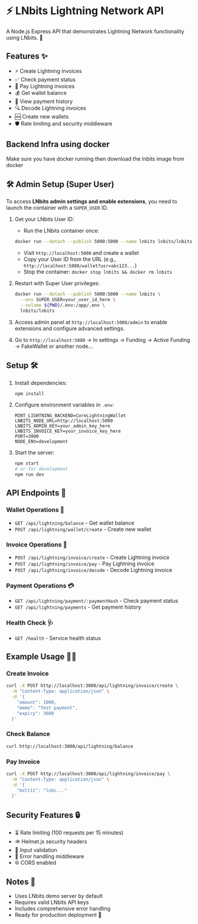 # ⚡ LNbits Lightning Network API

A Node.js Express API that demonstrates Lightning Network functionality using LNbits. 🚀

## Features ✨

- ⚡ Create Lightning invoices
- ✅ Check payment status
- 💸 Pay Lightning invoices
- 💰 Get wallet balance
- 📜 View payment history
- 🔍 Decode Lightning invoices
- 🆕 Create new wallets
- 🛡️ Rate limiting and security middleware

## Backend Infra using docker 
Make sure you have docker running then download the lnbits image from docker 

## 🛠️ Admin Setup (Super User)
To access **LNbits admin settings and enable extensions**, you need to launch the container with a `SUPER_USER` ID.

1. Get your LNbits User ID:
   * Run the LNbits container once:
   ```bash
   docker run --detach --publish 5000:5000 --name lnbits lnbits/lnbits
   ```
   * Visit `http://localhost:5000` and create a wallet
   * Copy your User ID from the URL (e.g., `http://localhost:5000/wallet?usr=abc123...`)
   * Stop the container: `docker stop lnbits && docker rm lnbits`

2. Restart with Super User privileges:
   ```bash
   docker run --detach --publish 5000:5000 --name lnbits \
     --env SUPER_USER=your_user_id_here \
     --volume ${PWD}/.env:/app/.env \
     lnbits/lnbits
   ```

3. Access admin panel at `http://localhost:5000/admin` to enable extensions and configure advanced settings.

4. Go to `http://localhost:5000` -> In settings -> Funding -> Active Funding -> FakeWallet or another node...

## Setup 🛠️

1. Install dependencies:
   ```bash
   npm install
   ```

2. Configure environment variables in `.env`:
   ```env
   MINT_LIGHTNING_BACKEND=CoreLightningWallet
   LNBITS_NODE_URL=http://localhost:5000
   LNBITS_ADMIN_KEY=your_admin_key_here
   LNBITS_INVOICE_KEY=your_invoice_key_here
   PORT=3000
   NODE_ENV=development
   ```

3. Start the server:
   ```bash
   npm start
   # or for development
   npm run dev
   ```

## API Endpoints 📡

### Wallet Operations 👛
- `GET /api/lightning/balance` - Get wallet balance
- `POST /api/lightning/wallet/create` - Create new wallet

### Invoice Operations 🧾
- `POST /api/lightning/invoice/create` - Create Lightning invoice
- `POST /api/lightning/invoice/pay` - Pay Lightning invoice
- `POST /api/lightning/invoice/decode` - Decode Lightning invoice

### Payment Operations 💳
- `GET /api/lightning/payment/:paymentHash` - Check payment status
- `GET /api/lightning/payments` - Get payment history

### Health Check 🩺
- `GET /health` - Service health status

## Example Usage 🧑‍💻

### Create Invoice
```bash
curl -X POST http://localhost:3000/api/lightning/invoice/create \
  -H "Content-Type: application/json" \
  -d '{
    "amount": 1000,
    "memo": "Test payment",
    "expiry": 3600
  }'
```

### Check Balance
```bash
curl http://localhost:3000/api/lightning/balance
```

### Pay Invoice
```bash
curl -X POST http://localhost:3000/api/lightning/invoice/pay \
  -H "Content-Type: application/json" \
  -d '{
    "bolt11": "lnbc..."
  }'
```

## Security Features 🔒

- ⏳ Rate limiting (100 requests per 15 minutes)
- 🪖 Helmet.js security headers
- 🧹 Input validation
- 🛑 Error handling middleware
- 🌐 CORS enabled

## Notes 📝

- Uses LNbits demo server by default
- Requires valid LNbits API keys
- Includes comprehensive error handling
- Ready for production deployment 🚀